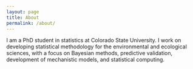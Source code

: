 ```yaml
---
layout: page
title: About
permalink: /about/
---
```


I am a PhD student in statistics at Colorado State University. I work on developing statistical methodology for the environmental and ecological sciences, with a focus on Bayesian methods, predictive validation, development of mechanistic models, and statistical computing.

